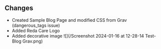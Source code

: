 ## Changes
- Created Sample Blog Page and modified CSS from Grav (dangerous_tags issue)
- Added Reda Care Logo
- Added decorative image
  ![](/Screenshot 2024-01-16 at 12-28-14 Test-Blog Grav.png)
